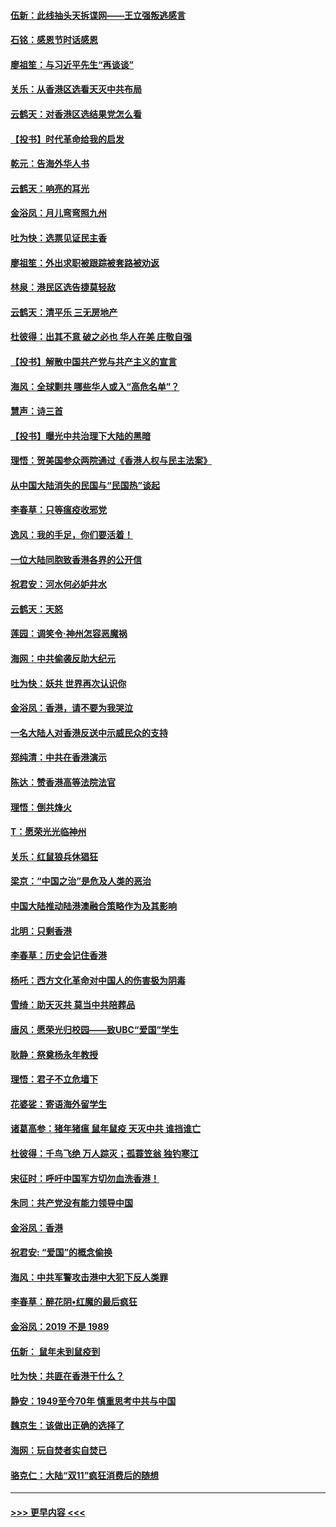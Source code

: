 #### [伍新：此线抽头天拆谍网——王立强叛逃感言](../pages/nsc993/n11687981.md?t=11290522) 
#### [石铭：感恩节时话感恩](../pages/nsc993/n11687568.md?t=11290522) 
#### [廖祖笙：与习近平先生“再谈谈”](../pages/nsc993/n11687005.md?t=11290522) 
#### [关乐：从香港区选看天灭中共布局](../pages/nsc993/n11686647.md?t=11290522) 
#### [云鹤天：对香港区选结果党怎么看](../pages/nsc993/n11686216.md?t=11290522) 
#### [【投书】时代革命给我的启发](../pages/nsc993/n11684287.md?t=11290522) 
#### [乾元：告海外华人书](../pages/nsc993/n11684044.md?t=11290522) 
#### [云鹤天：响亮的耳光](../pages/nsc993/n11684254.md?t=11290522) 
#### [金浴凤：月儿弯弯照九州](../pages/nsc993/n11684231.md?t=11290522) 
#### [吐为快：选票见证民主香](../pages/nsc993/n11684206.md?t=11290522) 
#### [廖祖笙：外出求职被跟踪被套路被劝返](../pages/nsc993/n11683874.md?t=11290522) 
#### [林泉：港民区选告捷莫轻敌](../pages/nsc993/n11683930.md?t=11290522) 
#### [云鹤天：清平乐 三无房地产](../pages/nsc993/n11681521.md?t=11290522) 
#### [杜彼得：出其不意 破之必也 华人在美 庄敬自强](../pages/nsc993/n11679554.md?t=11290522) 
#### [【投书】解散中国共产党与共产主义的宣言](../pages/nsc993/n11679177.md?t=11290522) 
#### [海风：全球剿共 哪些华人或入“高危名单”？](../pages/nsc993/n11678617.md?t=11290522) 
#### [慧声：诗三首](../pages/nsc993/n11678848.md?t=11290522) 
#### [【投书】曝光中共治理下大陆的黑暗](../pages/nsc993/n11678674.md?t=11290522) 
#### [理悟：贺美国参众两院通过《香港人权与民主法案》](../pages/nsc993/n11678104.md?t=11290522) 
#### [从中国大陆消失的民国与“民国热”谈起](../pages/nsc993/n11678075.md?t=11290522) 
#### [李春草：只等瘟疫收邪党](../pages/nsc993/n11677308.md?t=11290522) 
#### [逸风：我的手足，你们要活着！](../pages/nsc993/n11676352.md?t=11290522) 
#### [一位大陆同胞致香港各界的公开信](../pages/nsc993/n11675761.md?t=11290522) 
#### [祝君安：河水何必妒井水](../pages/nsc993/n11675746.md?t=11290522) 
#### [云鹤天：天怒](../pages/nsc993/n11675718.md?t=11290522) 
#### [莲园：调笑令‧神州怎容恶魔祸](../pages/nsc993/n11675648.md?t=11290522) 
#### [海网：中共偷袭反助大纪元](../pages/nsc993/n11673515.md?t=11290522) 
#### [吐为快：妖共 世界再次认识你](../pages/nsc993/n11673506.md?t=11290522) 
#### [金浴凤：香港，请不要为我哭泣](../pages/nsc993/n11673248.md?t=11290522) 
#### [一名大陆人对香港反送中示威民众的支持](../pages/nsc993/n11672615.md?t=11290522) 
#### [郑纯清：中共在香港演示](../pages/nsc993/n11670539.md?t=11290522) 
#### [陈达：赞香港高等法院法官](../pages/nsc993/n11669542.md?t=11290522) 
#### [理悟：倒共烽火](../pages/nsc993/n11668844.md?t=11290522) 
#### [T：愿荣光光临神州](../pages/nsc993/n11668421.md?t=11290522) 
#### [关乐：红鼠狼兵休猖狂](../pages/nsc993/n11668378.md?t=11290522) 
#### [梁京：“中国之治”是危及人类的恶治](../pages/nsc993/n11668328.md?t=11290522) 
#### [中国大陆推动陆港澳融合策略作为及其影响](../pages/nsc993/n11668157.md?t=11290522) 
#### [北明：只剩香港](../pages/nsc993/n11668002.md?t=11290522) 
#### [李春草：历史会记住香港](../pages/nsc993/n11667927.md?t=11290522) 
#### [杨吒：西方文化革命对中国人的伤害极为阴毒](../pages/nsc993/n11664521.md?t=11290522) 
#### [雪绮：助天灭共 莫当中共陪葬品](../pages/nsc993/n11662650.md?t=11290522) 
#### [唐风：愿荣光归校园——致UBC“爱国”学生](../pages/nsc993/n11662194.md?t=11290522) 
#### [耿静：祭奠杨永年教授](../pages/nsc993/n11662514.md?t=11290522) 
#### [理悟：君子不立危墙下](../pages/nsc993/n11662172.md?t=11290522) 
#### [花婆娑：寄语海外留学生](../pages/nsc993/n11662121.md?t=11290522) 
#### [诸葛高参：猪年猪瘟 鼠年鼠疫 天灭中共 谁挡谁亡](../pages/nsc993/n11661980.md?t=11290522) 
#### [杜彼得：千鸟飞绝 万人踪灭；孤蓑笠翁 独钓寒江](../pages/nsc993/n11661170.md?t=11290522) 
#### [宋征时：呼吁中国军方切勿血洗香港！](../pages/nsc993/n11415318.md?t=11290522) 
#### [朱同：共产党没有能力领导中国](../pages/nsc993/n11660421.md?t=11290522) 
#### [金浴凤：香港](../pages/nsc993/n11660419.md?t=11290522) 
#### [祝君安: “爱国”的概念偷换](../pages/nsc993/n11659706.md?t=11290522) 
#### [海风：中共军警攻击港中大犯下反人类罪](../pages/nsc993/n11659632.md?t=11290522) 
#### [李春草：醉花阴•红魔的最后疯狂](../pages/nsc993/n11659287.md?t=11290522) 
#### [金浴凤：2019 不是 1989](../pages/nsc993/n11657663.md?t=11290522) 
#### [伍新： 鼠年未到鼠疫到](../pages/nsc993/n11655098.md?t=11290522) 
#### [吐为快：共匪在香港干什么？](../pages/nsc993/n11654891.md?t=11290522) 
#### [静安：1949至今70年 慎重思考中共与中国](../pages/nsc993/n11651244.md?t=11290522) 
#### [魏京生：该做出正确的选择了](../pages/nsc993/n11653084.md?t=11290522) 
#### [海网：玩自焚者实自焚已](../pages/nsc993/n11652423.md?t=11290522) 
#### [骆克仁：大陆“双11”疯狂消费后的随想](../pages/nsc993/n11652305.md?t=11290522) 

----
#### [ >>> 更早内容 <<< ](../indexes/nsc993-earlier.md)

